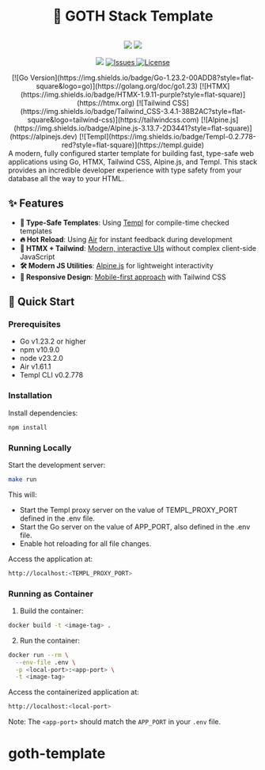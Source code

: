 <div align="center">
      <h1>🚀 GOTH Stack Template</h1>
     </div>
<p align="center"> <a href="https://github.com/LamichhaneBibek/goth-template" target="_blank"><img alt="" src="https://img.shields.io/badge/Github-302D41?style=for-the-badge&logo=github" style="vertical-align:center" /></a>
</p>
<p align="center">
    <a href="https://github.com/LamichhaneBibek/goth-template/pulse" target="_blank"><img src="https://img.shields.io/github/last-commit/LamichhaneBibek/goth-template?style=for-the-badge&logo=github&color=7dc4e4&logoColor=D9E0EE&labelColor=302D41"></a>
    <a href="https://github.com/LamichhaneBibek/goth-template/stargazers" target="_blank"><img src="https://img.shields.io/github/stars/LamichhaneBibek/goth-template?style=for-the-badge&logo=apachespark&color=eed49f&logoColor=D9E0EE&labelColor=302D41"></a>
</p><p align="center">
      <a href="https://visitorbadge.io/status?path=https%3A%2F%2Fgithub.com%2FLamichhaneBibek%2Fgoth-template"><img src="https://api.visitorbadge.io/api/visitors?path=https%3A%2F%2Fgithub.com%2FLamichhaneBibek%2Fgoth-template&label=visitors&labelColor=%23ff8a65&countColor=%23111133" /></a>
      <a href="https://github.com/LamichhaneBibek/goth-template/issues" target="_blank">
      <img alt="Issues" src="https://img.shields.io/github/issues/LamichhaneBibek/goth-template?style=for-the-badge&logo=bilibili&color=F5E0DC&logoColor=D9E0EE&labelColor=302D41" />
    </a>  
       <a href="https://github.com/LamichhaneBibek/goth-template/blob/main/LICENSE" target="_blank">
      <img alt="License" src="https://img.shields.io/github/license/LamichhaneBibek/goth-template?style=for-the-badge&logo=starship&color=ee999f&logoColor=D9E0EE&labelColor=302D41" />
    </a>  
</p>
<div align="center">
[![Go Version](https://img.shields.io/badge/Go-1.23.2-00ADD8?style=flat-square&logo=go)](https://golang.org/doc/go1.23)
[![HTMX](https://img.shields.io/badge/HTMX-1.9.11-purple?style=flat-square)](https://htmx.org)
[![Tailwind CSS](https://img.shields.io/badge/Tailwind_CSS-3.4.1-38B2AC?style=flat-square&logo=tailwind-css)](https://tailwindcss.com)
[![Alpine.js](https://img.shields.io/badge/Alpine.js-3.13.7-2D3441?style=flat-square)](https://alpinejs.dev)
[![Templ](https://img.shields.io/badge/Templ-0.2.778-red?style=flat-square)](https://templ.guide)
 </div>
A modern, fully configured starter template for building fast, type-safe web applications using Go, HTMX, Tailwind CSS, Alpine.js, and Templ. This stack provides an incredible developer experience with type safety from your database all the way to your HTML.

## ✨ Features

- **📜 Type-Safe Templates**: Using [Templ](https://templ.guide) for compile-time checked templates
- **🔥 Hot Reload**: Using [Air](https://github.com/cosmtrek/air) for instant feedback during development
- **🎨 HTMX + Tailwind**: [Modern, interactive UIs](https://htmx.org) without complex client-side JavaScript
- **🛠️ Modern JS Utilities**: [Alpine.js](https://alpinejs.dev) for lightweight interactivity
- **📱 Responsive Design**: [Mobile-first approach](https://tailwindcss.com) with Tailwind CSS

## 🚀 Quick Start

### Prerequisites

- Go v1.23.2 or higher
- npm v10.9.0
- node v23.2.0
- Air v1.61.1
- Templ CLI v0.2.778

### Installation

Install dependencies:

```bash
npm install
```

### Running Locally

Start the development server:

```bash
make run
```

This will:

- Start the Templ proxy server on the value of TEMPL_PROXY_PORT defined in the .env file.
- Start the Go server on the value of APP_PORT, also defined in the .env file.
- Enable hot reloading for all file changes.

Access the application at:

```bash
http://localhost:<TEMPL_PROXY_PORT>
```

### Running as Container

1. Build the container:

```bash
docker build -t <image-tag> .
```

2. Run the container:

```bash
docker run --rm \
  --env-file .env \
  -p <local-port>:<app-port> \
  -t <image-tag>
```

Access the containerized application at:

```bash
http://localhost:<local-port>
```

Note: The `<app-port>` should match the `APP_PORT` in your `.env` file.
# goth-template
